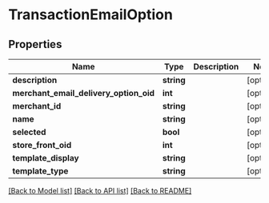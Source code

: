 # TransactionEmailOption

## Properties
Name | Type | Description | Notes
------------ | ------------- | ------------- | -------------
**description** | **string** |  | [optional] 
**merchant_email_delivery_option_oid** | **int** |  | [optional] 
**merchant_id** | **string** |  | [optional] 
**name** | **string** |  | [optional] 
**selected** | **bool** |  | [optional] 
**store_front_oid** | **int** |  | [optional] 
**template_display** | **string** |  | [optional] 
**template_type** | **string** |  | [optional] 

[[Back to Model list]](../README.md#documentation-for-models) [[Back to API list]](../README.md#documentation-for-api-endpoints) [[Back to README]](../README.md)


